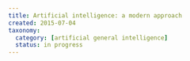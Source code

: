 ```yaml
---
title: Artificial intelligence: a modern approach
created: 2015-07-04
taxonomy:
  category: [artificial general intelligence]
  status: in progress
---
```

